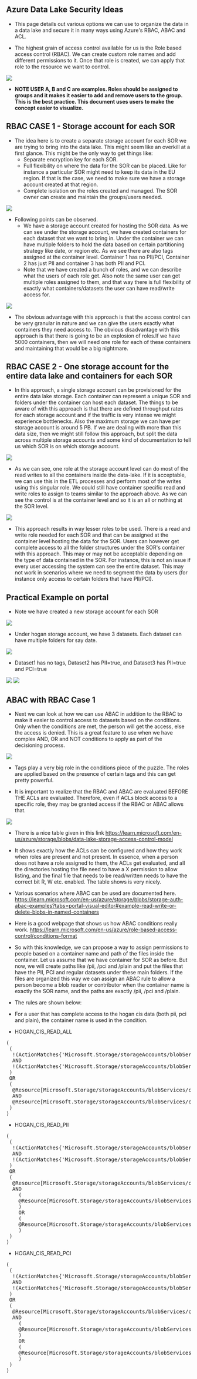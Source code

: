 ## Azure Data Lake Security Ideas

* This page details out various options we can use to organize the data in a data lake and secure it in many ways using Azure's RBAC, ABAC and ACL. 

* The highest grain of access control available for us is the Role based access control (RBAC). We can create custom role names and add different permissions to it. Once that role is created, we can apply that role to the resource we want to control. 

<img src="./images/adls_sec_001.png" />

* <b> NOTE USER A, B and C are examples. Roles should be assigned to groups and it makes it easier to add and remove users to the group. This is the best practice. This document uses users to make the concept easier to visualize. </b>

##  RBAC CASE 1 - Storage account for each SOR

* The idea here is to create a separate storage account for each SOR we are trying to bring into the data lake. This might seem like an overkill at a first glance. This might be the only way to get things like:
    * Separate encryption key for each SOR. 
    * Full flexibility on where the data for the SOR can be placed. Like for instance a particular SOR might need to keep its data in the EU region. If that is the case, we need to make sure we have a storage account created at that region. 
    * Complete isolation on the roles created and managed. The SOR owner can create and maintain the groups/users needed. 

<img src="./images/adls_sec_002.png" />

* Following points can be observed. 
    * We have a storage account created for hosting the SOR data. As we can see under the storage account, we have created containers for each dataset that we want to bring in. Under the container we can have multiple folders to hold the data based on certain partitioning strategy like date, or region etc. As we see there are also tags assigned at the container level. Container 1 has no PII/PCI, Container 2 has just PII and container 3 has both PII and PCI. 
    * Note that we have created a bunch of roles, and we can describe what the users of each role get. Also note the same user can get multiple roles assigned to them, and that way there is full flexibility of exactly what containers/datasets the user can have read/write access for. 

<img src="./images/adls_sec_003.png" />

* The obvious advantage with this approach is that the access control can be very granular in nature and we can give the users exactly what containers they need access to. The obvious disadvantage with this approach is that there is going to be an explosion of roles.If we have 5000 containers, then we will need one role for each of these containers and maintaining that would be a big nightmare. 

## RBAC CASE 2 - One storage account for the entire data lake and containers for each SOR

* In this approach, a single storage account can be provisioned for the entire data lake storage. Each container can represent a unique SOR and folders under the container can host each dataset. The things to be aware of with this approach is that there are defined throughput rates for each storage account and if the traffic is very intense we might experience bottlenecks. Also the maximum storage we can have per storage account is around 5 PB. If we are dealing with more than this data size, then we might still follow this approach, but split the data across multiple storage accounts and some kind of documentation to tell us which SOR is on which storage account. 

<img src="./images/adls_sec_004.png" />

* As we can see, one role at the storage account level can do most of the read writes to all the containers inside the data-lake. If it is acceptable, we can use this in the ETL processes and perform most of the writes using this singular role. We could still have container specific read and write roles to assign to teams similar to the approach above. As we can see the control is at the container level and so it is an all or nothing at the SOR level.

<img src="./images/adls_sec_005.png" />

* This approach results in way lesser roles to be used. There is a read and write role needed for each SOR and that can be assigned at the container level hosting the data for the SOR. Users can however get complete access to all the folder structures under the SOR's container with this approach. This may or may not be acceptable depending on the type of data contained in the SOR. For instance, this is not an issue if every user accessing the system can see the entire dataset. This may not work in scenarios where we need to segment the data by users (for instance only access to certain folders that have PII/PCI).

## Practical Example on portal

* Note we have created a new storage account for each SOR
<img src="./images/rbac_000.png" />

* Under hogan storage account, we have 3 datasets. Each dataset can have multiple folders for say date. 

<img src="./images/rbac_001.png" />

* Dataset1 has no tags, Dataset2 has PII=true, and Dataset3 has PII=true and PCI=true

<img src="./images/rbac_002.png" />

<img src="./images/rbac_003.png" />


## ABAC with RBAC Case 1 

* Next we can look at how we can use ABAC in addition to the RBAC to make it easier to control access to datasets based on the conditions. Only when the conditions are met, the person will get the access, else the access is denied. This is a great feature to use when we have complex AND, OR and NOT conditions to apply as part of the decisioning process.

<img src="./images/data-lake-storage-permissions-flow.png" />

* Tags play a very big role in the conditions piece of the puzzle. The roles are applied based on the presence of certain tags and this can get pretty powerful. 

* It is important to realize that the RBAC and ABAC are evaluated BEFORE THE ACLs are evaluated. Therefore, even if ACLs block access to a specific role, they may be granted access if the RBAC or ABAC allows that. 

<img src="./images/data-lake-storage-permissions-example.png" />

* There is a nice table given in this link https://learn.microsoft.com/en-us/azure/storage/blobs/data-lake-storage-access-control-model 

* It shows exactly how the ACLs can be configured and how they work when roles are present and not present. In essence, when a person does not have a role assigned to them, the ACLs get evaluated, and all the directories hosting the file need to have a X permission to allow listing, and the final file that needs to be read/written needs to have the correct bit R, W etc. enabled. The table shows is very nicely. 

* Various scenarios where ABAC can be used are documented here. https://learn.microsoft.com/en-us/azure/storage/blobs/storage-auth-abac-examples?tabs=portal-visual-editor#example-read-write-or-delete-blobs-in-named-containers

* Here is a good webpage that shows us how ABAC conditions really work. https://learn.microsoft.com/en-us/azure/role-based-access-control/conditions-format

* So with this knowledge, we can propose a way to assign permissions to people based on a container name and path of the files inside the container. Let us assume that we have container for SOR as before. But now, we will create paths like /pii, /pci and /plain and put the files that have the PII, PCI and regular datasets under these main folders. If the files are organized this way we can assign an ABAC rule to allow a person become a blob reader or contributor when the container name is exactly the SOR name, and the paths are exactly /pii, /pci and /plain. 

* The rules are shown below:

* For a user that has complete access to the hogan cis data (both pii, pci and plain), the container name is used in the condition. 

* HOGAN_CIS_READ_ALL

<pre>
(
 (
  !(ActionMatches{'Microsoft.Storage/storageAccounts/blobServices/containers/blobs/read'} AND NOT SubOperationMatches{'Blob.List'})
  AND
  !(ActionMatches{'Microsoft.Storage/storageAccounts/blobServices/containers/blobs/runAsSuperUser/action'})
 )
 OR 
 (
  @Resource[Microsoft.Storage/storageAccounts/blobServices/containers:name] StringEquals 'hogancis'
  AND
  @Resource[Microsoft.Storage/storageAccounts/blobServices/containers/blobs:path] StringLike 'pii/*'
 )
)
</pre>


* HOGAN_CIS_READ_PII
<pre>
(
 (
  !(ActionMatches{'Microsoft.Storage/storageAccounts/blobServices/containers/blobs/read'} AND NOT SubOperationMatches{'Blob.List'})
  AND
  !(ActionMatches{'Microsoft.Storage/storageAccounts/blobServices/containers/blobs/runAsSuperUser/action'})
 )
 OR 
 (
  @Resource[Microsoft.Storage/storageAccounts/blobServices/containers:name] StringEquals 'hogancis'
  AND
    ( 
    @Resource[Microsoft.Storage/storageAccounts/blobServices/containers/blobs:path] StringLike 'pii/*'
    ) 
    OR 
    ( 
    @Resource[Microsoft.Storage/storageAccounts/blobServices/containers/blobs:path] StringLike 'plain/*'
    )
 )
)
</pre>

* HOGAN_CIS_READ_PCI

<pre>
(
 (
  !(ActionMatches{'Microsoft.Storage/storageAccounts/blobServices/containers/blobs/read'} AND NOT SubOperationMatches{'Blob.List'})
  AND
  !(ActionMatches{'Microsoft.Storage/storageAccounts/blobServices/containers/blobs/runAsSuperUser/action'})
 )
 OR 
 (
  @Resource[Microsoft.Storage/storageAccounts/blobServices/containers:name] StringEquals 'hogancis'
  AND
    ( 
    @Resource[Microsoft.Storage/storageAccounts/blobServices/containers/blobs:path] StringLike 'pci/*'
    ) 
    OR 
    ( 
    @Resource[Microsoft.Storage/storageAccounts/blobServices/containers/blobs:path] StringLike 'plain/*'
    )
 )
)
</pre>
